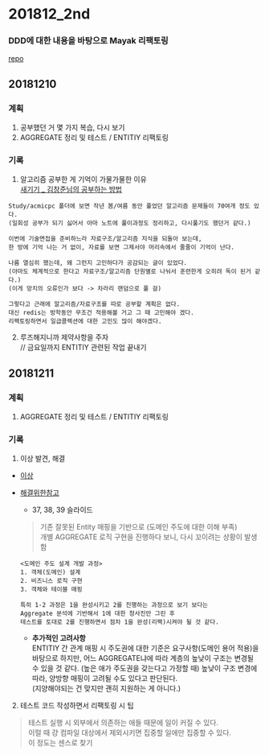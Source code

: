 ﻿# 201812_2nd
### DDD에 대한 내용을 바탕으로 Mayak 리팩토링  
[repo](https://github.com/ddingcham/MayakAgain)  

## 20181210
### 계획
1. 공부했던 거 몇 가지 복습, 다시 보기
2. AGGREGATE 정리 및 테스트 / ENTITIY 리팩토링

### 기록
1. 알고리즘 공부한 게 기억이 가물가물한 이유  
[새기기 _ 김창준님의 공부하는 방법](http://cafe.daum.net/_c21_/bbs_search_read?grpid=LtXl&fldid=AoDe&datanum=6)
```
Study/acmicpc 폴더에 보면 작년 봄/여름 동안 풀었던 알고리즘 문제들이 70여개 정도 있다.
(일회성 공부가 되기 싫어서 아마 노트에 풀이과정도 정리하고, 다시풀기도 했던거 같다.)

이번에 기술면접을 준비하느라 자료구조/알고리즘 지식을 되돌아 보는데,
한 방에 기억 나는 거 없이, 자료를 보면 그제서야 머리속에서 줄줄이 기억이 난다.

나름 열심히 했는데, 왜 그런지 고민하다가 공감되는 글이 있었다.
(아마도 체계적으로 한다고 자료구조/알고리즘 단원별로 나눠서 훈련한게 오히려 독이 된거 같다.)
(이게 망치의 오류인가 보다 -> 차라리 랜덤으로 풀 걸)

그렇다고 근래에 알고리즘/자료구조를 따로 공부할 계획은 없다.
대신 redis는 방학동안 무조건 적용해볼 거고 그 때 고민해야 겠다.
리팩토링하면서 일급콜렉션에 대한 고민도 많이 해야겠다.
```

2. 루즈해지니까 제약사항을 주자  
  // 금요일까지 ENTITIY 관련된 작업 끝내기  
## 20181211
### 계획
1. AGGREGATE 정리 및 테스트 / ENTITIY 리팩토링

### 기록
1. 이상 발견, 해결
* [이상](https://github.com/ddingcham/MayakAgain/commit/6ac59eda02e8a5786d8580e700bf3d1c8dd3f220)  
* [해결위한참고](https://www.slideshare.net/javajigi/orm-27141159)  
  * 37, 38, 39 슬라이드  
  > 기존 잘못된 Entity 매핑을 기반으로 (도메인 주도에 대한 이해 부족)  
  > 개별 AGGREGATE 로직 구현을 진행하다 보니, 다시 꼬이려는 상황이 발생함  
  ```
  <도메인 주도 설계 개발 과정>
  1. 객체(도메인) 설계
  2. 비즈니스 로직 구현
  3. 객체와 테이블 매핑
  
  특히 1-2 과정은 1을 완성시키고 2를 진행하는 과정으로 보기 보다는
  Aggregate 분석에 기반해서 1에 대한 청사진만 그린 후
  테스트를 토대로 2를 진행하면서 점차 1을 완성(리팩)시켜야 될 것 같다.
  ```
  
  * **추가적인 고려사항**  
    ENTITIY 간 관계 매핑 시 주도권에 대한 기준은 요구사항(도메인 용어 적용)을  
    바탕으로 하지만, 어느 AGGREGATE냐에 따라 계층의 높낮이 구조는 변경될 수 있을 것 같다.
    (높은 애가 주도권을 갖는다고 가정할 때)
    높낮이 구조 변경에 따라, 양방향 매핑이 고려될 수도 있다고 판단된다.  
    (지양해야되는 건 맞지만 괜히 지원하는 게 아니다.)

2. 테스트 코드 작성하면서 리팩토링 시 팁  
> 테스트 실행 시 외부에서 의존하는 애들 때문에 일이 커질 수 있다.  
> 이럴 때 걍 컴파일 대상에서 제외시키면 집중할 일에만 집중할 수 있다.  
> 이 정도는 센스로 찾기  
